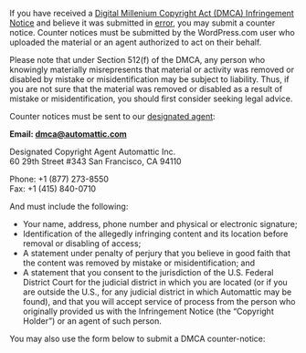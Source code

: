 If you have received a [Digital Millenium Copyright Act (DMCA) Infringement Notice](http://automattic.com/dmca/) and believe it was submitted in [error](http://en.support.wordpress.com/counter-notice), you may submit a counter notice. Counter notices must be submitted by the WordPress.com user who uploaded the material or an agent authorized to act on their behalf.

Please note that under Section 512(f) of the DMCA, any person who knowingly materially misrepresents that material or activity was removed or disabled by mistake or misidentification may be subject to liability. Thus, if you are not sure that the material was removed or disabled as a result of mistake or misidentification, you should first consider seeking legal advice.

Counter notices must be sent to our [designated agent](https://dmca.copyright.gov/osp/publish/history.html?id=e9e9fbffe36d3913e808c24f8c4d1c81):

**Email: [dmca@automattic.com](mailto:dmca@automattic.com)**

Designated Copyright Agent
Automattic Inc.  
60 29th Street #343
San Francisco, CA 94110 

Phone: +1 (877) 273-8550  
Fax: +1 (415) 840-0710

And must include the following:

- Your name, address, phone number and physical or electronic signature;
- Identification of the allegedly infringing content and its location before removal or disabling of access;
- A statement under penalty of perjury that you believe in good faith that the content was removed by mistake or misidentification; and
- A statement that you consent to the jurisdiction of the U.S. Federal District Court for the judicial district in which you are located (or if you are outside the U.S., for any judicial district in which Automattic may be found), and that you will accept service of process from the person who originally provided us with the Infringement Notice (the “Copyright Holder”) or an agent of such person.

You may also use the form below to submit a DMCA counter-notice:
